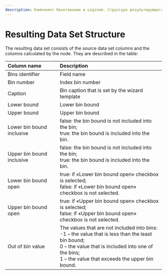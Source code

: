 ```yaml
---
description: Компонент Квантование в Loginom. Структура результирующего набора.
---
```

# Resulting Data Set Structure

The resulting data set consists of the source data set columns and the columns calculated by the node. They are described in the table:

|Column name|Description|
|:-|:-|
|Bins identifier|Field name|
|Bin number|Index bin number|
|Caption|Bin caption that is set by the wizard template|
|Lower bound|Lower bin bound|
|Upper bound|Upper bin bound|
|Lower bin bound inclusive|false: the bin bound is not included into the bin;<br> true: the bin bound is included into the bin.|
|Upper bin bound inclusive|false: the bin bound is not included into the bin;<br> true: the bin bound is included into the bin.|
|Lower bin bound open|true: if «Lower bin bound open» checkbox is selected;<br> false: if «Lower bin bound open» checkbox is not selected.|
|Upper bin bound open|true: if «Upper bin bound open» checkbox is selected;<br> false: if «Upper bin bound open» checkbox is not selected.|
|Out of bin value| The values that are not included into bins:<br> -1 – the value that is less than the least bin bound;<br> 0 – the value that is included into one of the bins;<br> 1 – the value that exceeds the upper bin bound.|